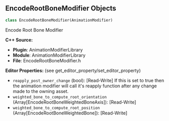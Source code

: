 ## EncodeRootBoneModifier Objects

```python
class EncodeRootBoneModifier(AnimationModifier)
```

Encode Root Bone Modifier

**C++ Source:**

- **Plugin**: AnimationModifierLibrary
- **Module**: AnimationModifierLibrary
- **File**: EncodeRootBoneModifier.h

**Editor Properties:** (see get_editor_property/set_editor_property)

- ``reapply_post_owner_change`` (bool):  [Read-Write] If this is set to true then the animation modifier will call it's reapply function after any change made to the owning asset.
- ``weighted_bone_to_compute_root_orientation`` (Array[EncodeRootBoneWeightedBoneAxis]):  [Read-Write]
- ``weighted_bone_to_compute_root_position`` (Array[EncodeRootBoneWeightedBone]):  [Read-Write]

<a id="unreal.FootstepAnimEventsModifier"></a>